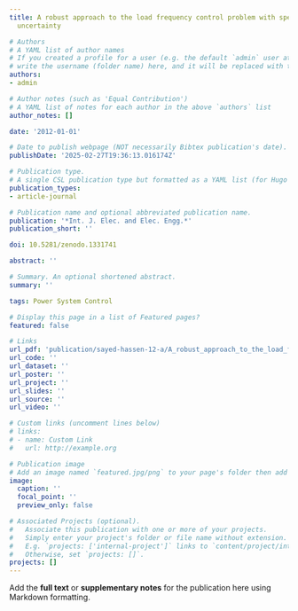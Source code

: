 ```yaml
---
title: A robust approach to the load frequency control problem with speed regulation
  uncertainty

# Authors
# A YAML list of author names
# If you created a profile for a user (e.g. the default `admin` user at `content/authors/admin/`), 
# write the username (folder name) here, and it will be replaced with their full name and linked to their profile.
authors:
- admin

# Author notes (such as 'Equal Contribution')
# A YAML list of notes for each author in the above `authors` list
author_notes: []

date: '2012-01-01'

# Date to publish webpage (NOT necessarily Bibtex publication's date).
publishDate: '2025-02-27T19:36:13.016174Z'

# Publication type.
# A single CSL publication type but formatted as a YAML list (for Hugo requirements).
publication_types:
- article-journal

# Publication name and optional abbreviated publication name.
publication: '*Int. J. Elec. and Elec. Engg.*'
publication_short: ''

doi: 10.5281/zenodo.1331741

abstract: ''

# Summary. An optional shortened abstract.
summary: ''

tags: Power System Control

# Display this page in a list of Featured pages?
featured: false

# Links
url_pdf: 'publication/sayed-hassen-12-a/A_robust_approach_to_the_load_frequency_control_problem_with_speed_regulation_uncertainty2012.pdf'
url_code: ''
url_dataset: ''
url_poster: ''
url_project: ''
url_slides: ''
url_source: ''
url_video: ''

# Custom links (uncomment lines below)
# links:
# - name: Custom Link
#   url: http://example.org

# Publication image
# Add an image named `featured.jpg/png` to your page's folder then add a caption below.
image:
  caption: ''
  focal_point: ''
  preview_only: false

# Associated Projects (optional).
#   Associate this publication with one or more of your projects.
#   Simply enter your project's folder or file name without extension.
#   E.g. `projects: ['internal-project']` links to `content/project/internal-project/index.md`.
#   Otherwise, set `projects: []`.
projects: []
---
```


Add the **full text** or **supplementary notes** for the publication here using Markdown formatting.

